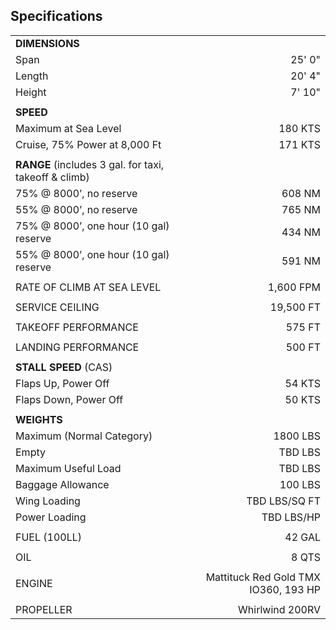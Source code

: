 <!--- Adapted from Roberta Ann Hegy's POH for RV-7 N2447A --->

## Specifications 

|     |     |
|-----|----:|
|**DIMENSIONS**|     |
|Span| 25' 0"|
|Length| 20' 4"|
|Height| 7' 10"|
|     |     |
|**SPEED**|     |
|Maximum at Sea Level| 180 KTS|
|Cruise, 75% Power at 8,000 Ft| 171 KTS|
|     |     |
|**RANGE** (includes 3 gal. for taxi, takeoff & climb)|     |
|75% @ 8000’, no reserve| 608 NM|
|55% @ 8000’, no reserve| 765 NM|
|75% @ 8000’, one hour (10 gal) reserve| 434 NM|
|55% @ 8000’, one hour (10 gal) reserve| 591 NM|
|     |     |
|RATE OF CLIMB AT SEA LEVEL| 1,600 FPM|
|     |     |
|SERVICE CEILING| 19,500 FT|
|     |     |
|TAKEOFF PERFORMANCE| 575 FT|
|     |     |
|LANDING PERFORMANCE| 500 FT|
|     |     |
|**STALL SPEED** (CAS)|     |
|Flaps Up, Power Off| 54 KTS|
|Flaps Down, Power Off| 50 KTS|
|     |     |
|**WEIGHTS**|      |
|Maximum (Normal Category)| 1800 LBS
|Empty| TBD LBS|
|Maximum Useful Load| TBD LBS|
|Baggage Allowance| 100 LBS|
|Wing Loading| TBD LBS/SQ FT|
|Power Loading| TBD LBS/HP
|     |     |
|FUEL (100LL)| 42 GAL|
|     |     |
|OIL| 8 QTS|
|     |     |
|ENGINE| Mattituck Red Gold TMX IO360, 193 HP|
|     |     |
|PROPELLER| Whirlwind 200RV|
